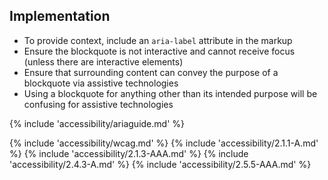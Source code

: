 ## Implementation

- To provide context, include an <code>aria-label</code> attribute in the markup
- Ensure the blockquote is not interactive and cannot receive focus (unless there are interactive elements)
- Ensure that surrounding content can convey the purpose of a blockquote via assistive technologies
- Using a blockquote for anything other than its intended purpose will be confusing for assistive technologies

{% include 'accessibility/ariaguide.md' %}

{% include 'accessibility/wcag.md' %}
{% include 'accessibility/2.1.1-A.md' %}
{% include 'accessibility/2.1.3-AAA.md' %}
{% include 'accessibility/2.4.3-A.md' %}
{% include 'accessibility/2.5.5-AAA.md' %}

